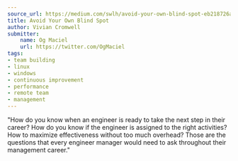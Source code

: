 ```yaml
---
source_url: https://medium.com/swlh/avoid-your-own-blind-spot-eb218726aa61
title: Avoid Your Own Blind Spot
author: Vivian Cromwell
submitter:
    name: Og Maciel
    url: https://twitter.com/OgMaciel
tags:
- team building
- linux
- windows
- continuous improvement
- performance
- remote team
- management
---
```


"How do you know when an engineer is ready to take the next step in their career? How do you know if the engineer is assigned to the right activities? How to maximize effectiveness without too much overhead? Those are the questions that every engineer manager would need to ask throughout their management career." 
